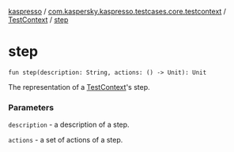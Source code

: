 [kaspresso](../../index.md) / [com.kaspersky.kaspresso.testcases.core.testcontext](../index.md) / [TestContext](index.md) / [step](./step.md)

# step

`fun step(description: String, actions: () -> Unit): Unit`

The representation of a [TestContext](index.md)'s step.

### Parameters

`description` - a description of a step.

`actions` - a set of actions of a step.